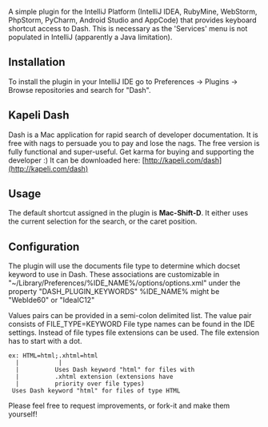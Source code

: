 A simple plugin for the IntelliJ Platform (IntelliJ IDEA, RubyMine, WebStorm, PhpStorm, PyCharm, Android Studio and AppCode) that provides keyboard shortcut access to Dash. This is necessary as the 'Services' menu is not populated in IntelliJ (apparently a Java limitation).

## Installation
To install the plugin in your IntelliJ IDE go to Preferences -> Plugins -> Browse repositories and search for "Dash".

## Kapeli Dash
Dash is a Mac application for rapid search of developer documentation. It is free with nags to persuade you to pay and lose the nags. The free version is fully functional and super-useful. Get karma for buying and supporting the developer :) It can be downloaded here:
[http://kapeli.com/dash](http://kapeli.com/dash)

## Usage
The default shortcut assigned in the plugin is **Mac-Shift-D**. It either 
uses the current selection for the search, or the caret position.

## Configuration
The plugin will use the documents file type to determine which docset keyword to use in Dash.
These associations are customizable in "~/Library/Preferences/%IDE_NAME%/options/options.xml" under the property "DASH_PLUGIN_KEYWORDS"
%IDE_NAME% might be "WebIde60" or "IdeaIC12"

Values pairs can be provided in a semi-colon delimited list. The value pair consists of FILE_TYPE=KEYWORD
File type names can be found in the IDE settings. Instead of file types file extensions can be used. The file extension has to start with a dot.

    ex: HTML=html;.xhtml=html
      |           |
      |          Uses Dash keyword "html" for files with
      |          .xhtml extension (extensions have
      |          priority over file types)
     Uses Dash keyword "html" for files of type HTML


Please feel free to request improvements, or fork-it and make them yourself!
